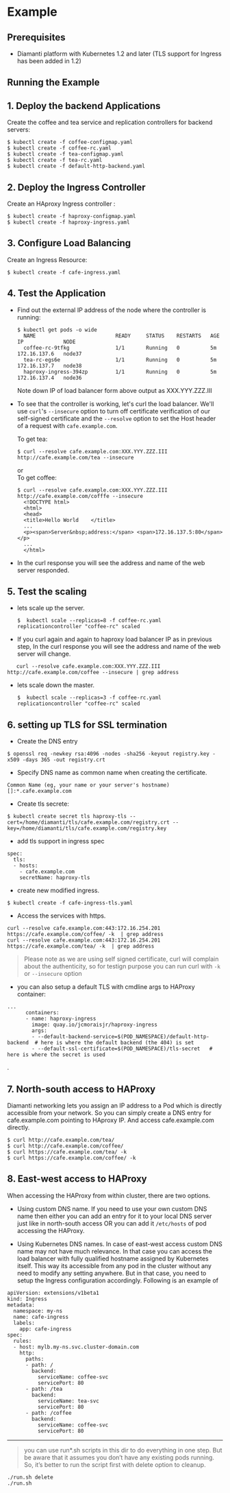 # Example

## Prerequisites

* Diamanti platform with Kubernetes 1.2 and later (TLS support for Ingress has been added in 1.2)


## Running the Example


## 1. Deploy the backend Applications

Create the coffee and tea service and replication controllers for backend servers:

  ```
  $ kubectl create -f coffee-configmap.yaml
  $ kubectl create -f coffee-rc.yaml
  $ kubectl create -f tea-configmap.yaml
  $ kubectl create -f tea-rc.yaml
  $ kubectl create -f default-http-backend.yaml

  ```

## 2. Deploy the Ingress Controller

Create an HAproxy Ingress controller :
  ```
  $ kubectl create -f haproxy-configmap.yaml
  $ kubectl create -f haproxy-ingress.yaml
  ```

## 3. Configure Load Balancing

Create an Ingress Resource:
  ```
  $ kubectl create -f cafe-ingress.yaml
  ```


## 4. Test the Application

* Find out the external IP address of the node where the controller is running:
  ```
  $ kubectl get pods -o wide
    NAME                          READY     STATUS    RESTARTS   AGE       IP             NODE
    coffee-rc-9tfkg               1/1       Running   0          5m        172.16.137.6   node37
    tea-rc-egs6e                  1/1       Running   0          5m        172.16.137.7   node38
    haproxy-ingress-394zp         1/1       Running   0          5m        172.16.137.4   node36
  ```
   Note down IP of load balancer form above output as XXX.YYY.ZZZ.III


* To see that the controller is working, let's curl the load balancer.
We'll use ```curl```'s `--insecure` option to turn off certificate verification of our self-signed
certificate and the `--resolve` option to set the Host header of a request with ```cafe.example.com```.  

  To get tea:
  ```
  $ curl --resolve cafe.example.com:XXX.YYY.ZZZ.III http://cafe.example.com/tea --insecure
  ```
  or  
  To get coffee:
  ```
  $ curl --resolve cafe.example.com:XXX.YYY.ZZZ.III http://cafe.example.com/cofffe --insecure
    <!DOCTYPE html>
    <html>
    <head>
    <title>Hello World    </title>
    ...
    <p><span>Server&nbsp;address:</span> <span>172.16.137.5:80</span></p>
    ...
    </html>

  ```
* In the curl response you will see the address and name of the web server responded.



## 5. Test the scaling

* lets scale up the server.
  ```
  $  kubectl scale --replicas=8 -f coffee-rc.yaml
  replicationcontroller "coffee-rc" scaled
  ```

* If you curl again and again to haproxy load balancer IP as in previous step, In the curl response you will see the address and name of the web server will change.
```
   curl --resolve cafe.example.com:XXX.YYY.ZZZ.III http://cafe.example.com/coffee --insecure | grep address
```

* lets scale down the master.
  ```
  $  kubectl scale --replicas=3 -f coffee-rc.yaml
  replicationcontroller "coffee-rc" scaled
  ```


## 6. setting up TLS for SSL termination


* Create the DNS entry
```
$ openssl req -newkey rsa:4096 -nodes -sha256 -keyout registry.key -x509 -days 365 -out registry.crt
```

* Specify DNS name as common name when creating the certificate.
```
Common Name (eg, your name or your server's hostname) []:*.cafe.example.com
```

* Create tls secrete:
```
$ kubectl create secret tls haproxy-tls --cert=/home/diamanti/tls/cafe.example.com/registry.crt --key=/home/diamanti/tls/cafe.example.com/registry.key
```


* add tls support in ingress spec
```
spec:
  tls:
  - hosts:
    - cafe.example.com
    secretName: haproxy-tls
```

* create new modified ingress.
```
$ kubectl create -f cafe-ingress-tls.yaml
```


* Access the services with https. 
```
curl --resolve cafe.example.com:443:172.16.254.201 https://cafe.example.com/coffee/ -k  | grep address
curl --resolve cafe.example.com:443:172.16.254.201 https://cafe.example.com/tea/ -k  | grep address
```

> Please note as we are using self signed certificate, curl will complain about the authenticity, so for testign purpose you can run curl with `-k` or `--insecure` option



* you can also setup a default TLS with cmdline args to HAProxy container:

```
...
      containers:
      - name: haproxy-ingress
        image: quay.io/jcmoraisjr/haproxy-ingress
        args:
        - --default-backend-service=$(POD_NAMESPACE)/default-http-backend  # here is where the default backend (the 404) is set
        - --default-ssl-certificate=$(POD_NAMESPACE)/tls-secret   # here is where the secret is used
```
.


## 7. North-south access to HAProxy

Diamanti networking lets you assign an IP address to a Pod which is directly accessible from your network. So you can simply create a DNS entry for cafe.example.com pointing to HAproxy IP. And access cafe.example.com directly.


```
$ curl http://cafe.example.com/tea/
$ curl http://cafe.example.com/coffee/
$ curl https://cafe.example.com/tea/ -k
$ curl https://cafe.example.com/coffee/ -k
```



## 8. East-west access to HAProxy

When accessing the HAProxy from within cluster, there are two options.

* Using custom DNS name. If you need to use your own custom DNS name then either you can add an entry for it to your local DNS server just like in north-south access OR you can add it `/etc/hosts` of pod accessing the HAProxy.

* Using Kubernetes DNS names. In case of east-west access custom DNS name may not have much relevance. In that case you can access the load balancer with fully qualified hostname assigned by  Kubernetes itself. This way its accessible from any pod in the cluster without any need to modify any setting anywhere. But in that case, you need to setup the Ingress configuration accordingly. Following is an example of

```
apiVersion: extensions/v1beta1
kind: Ingress
metadata:
  namespace: my-ns
  name: cafe-ingress
  labels:
    app: cafe-ingress
spec:
  rules:
  - host: mylb.my-ns.svc.cluster-domain.com
    http:
      paths:
      - path: /
        backend:
          serviceName: coffee-svc
          servicePort: 80
      - path: /tea
        backend:
          serviceName: tea-svc
          servicePort: 80
      - path: /coffee
        backend:
          serviceName: coffee-svc
          servicePort: 80

```


***
> you can use run*.sh scripts in this dir to do everything in one step. But be aware that it assumes you don’t have any existing pods running. So, it’s better to run the script first with delete option to cleanup.
```
./run.sh delete
./run.sh
```






